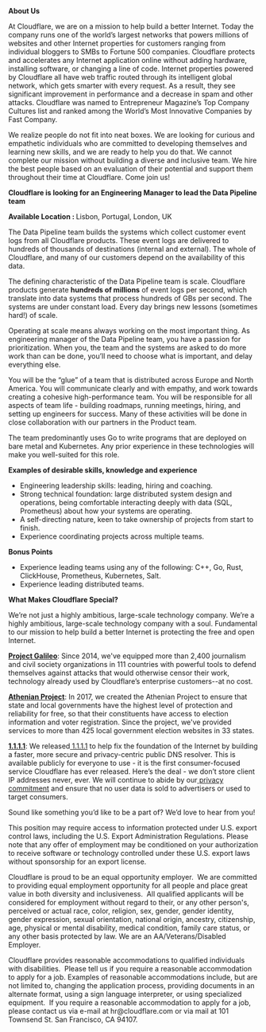 <div class="content-intro">
	<div><strong>About Us</strong></div>
	<div>
		<p>At Cloudflare, we are on a mission to help build a better Internet. Today the company runs one of the world’s largest networks that powers millions of websites and other Internet properties for customers ranging from individual bloggers to SMBs to Fortune 500 companies. Cloudflare protects and accelerates any Internet application online without adding hardware, installing software, or changing a line of code. Internet properties powered by Cloudflare all have web traffic routed through its intelligent global network, which gets smarter with every request. As a result, they see significant improvement in performance and a decrease in spam and other attacks. Cloudflare was named to Entrepreneur Magazine’s Top Company Cultures list and ranked among the World’s Most Innovative Companies by Fast Company.&nbsp;</p>
		<p><span style="font-weight: 400;">We realize people do not fit into neat boxes. We are looking for curious and empathetic individuals who are committed to developing themselves and learning new skills, and we are ready to help you do that. We cannot complete our mission without building a diverse and inclusive team. We hire the best people based on an evaluation of their potential and support them throughout their time at Cloudflare. Come join us!&nbsp;</span></p>
	</div>
</div>
<p><strong>Cloudflare is looking for an Engineering Manager to lead the Data Pipeline team</strong></p>
<p><strong>Available Location :&nbsp;</strong>Lisbon, Portugal,&nbsp;London, UK</p>
<p>The Data Pipeline team builds the systems which collect customer event logs from all Cloudflare products. These event logs are delivered to hundreds of thousands of destinations (internal and external). The whole of Cloudflare, and many of our customers depend on the availability of this data.&nbsp;</p>
<p>The defining characteristic of the Data Pipeline team is scale. Cloudflare products generate <strong>hundreds of millions</strong> of event logs per second, which translate into data systems that process hundreds of GBs per second. The systems are under constant load. Every day brings new lessons (sometimes hard!) of scale.</p>
<p>Operating at scale means always working on the most important thing. As engineering manager of the Data Pipeline team, you have a passion for prioritization. When you, the team and the systems are asked to do more work than can be done, you’ll need to choose what is important, and delay everything else.&nbsp;</p>
<p>You will be the “glue” of a team that is distributed across Europe and North America. You will communicate clearly and with empathy, and work towards creating a cohesive high-performance team. You will be responsible for all aspects of team life - building roadmaps, running meetings, hiring, and setting up engineers for success. Many of these activities will be done in close collaboration with our partners in the Product team.&nbsp;</p>
<p>The team predominantly uses Go to write programs that are deployed on bare metal and Kubernetes. Any prior experience in these technologies will make you well-suited for this role.</p>
<p><strong>Examples of desirable skills, knowledge and experience</strong></p>
<ul>
	<li>Engineering leadership skills: leading, hiring and coaching.</li>
	<li>Strong technical foundation: large distributed system design and operations, being comfortable interacting deeply with data (SQL, Prometheus) about how your systems are operating.</li>
	<li>A self-directing nature, keen to take ownership of projects from start to finish.</li>
	<li>Experience coordinating projects across multiple teams.</li>
</ul>
<p><strong>Bonus Points</strong></p>
<ul>
	<li>Experience leading teams using any of the following: C++, Go, Rust, ClickHouse, Prometheus, Kubernetes, Salt.</li>
	<li>Experience leading distributed teams.</li>
</ul>
<div class="content-conclusion">
	<p><strong>What Makes Cloudflare Special?</strong></p>
	<p><span style="font-weight: 400;">We’re not just a highly ambitious, large-scale technology company. We’re a highly ambitious, large-scale technology company with a soul. Fundamental to our mission to help build a better Internet is protecting the free and open Internet.</span></p>
	<p><a href="https://blog.cloudflare.com/protecting-free-expression-online/"><strong>Project Galileo</strong></a><span style="font-weight: 400;">: Since 2014, we've equipped more than 2,400 journalism and civil society organizations in 111 countries with powerful tools to defend themselves against attacks that would otherwise censor their work, technology already used by Cloudflare’s enterprise customers--at no cost.</span></p>
	<p><strong><a href="https://www.cloudflare.com/athenian/">Athenian Project</a></strong><span style="font-weight: 400;">: In 2017, we created the Athenian Project to ensure that state and local governments have the highest level of protection and reliability for free, so that their constituents have access to election information and voter registration. Since the project, we've provided services to more than 425 local government election websites in 33 states.</span></p>
	<p><a href="https://1.1.1.1/"><strong>1.1.1.1</strong></a><span style="font-weight: 400;">: We released</span><a href="https://1.1.1.1/"> <span style="font-weight: 400;">1.1.1.1</span></a><span style="font-weight: 400;"> to help fix the foundation of the Internet by building a faster, more secure and privacy-centric public DNS resolver. This is available publicly for everyone to use - it is the first consumer-focused service Cloudflare has ever released. Here’s the deal - we don’t store client IP addresses never, ever. We will continue to abide by our</span><a href="https://developers.cloudflare.com/1.1.1.1/privacy/public-dns-resolver"> privacy commitment</a><span style="font-weight: 400;"> and ensure that no user data is sold to advertisers or used to target consumers.</span></p>
	<p><span style="font-weight: 400;">Sound like something you’d like to be a part of? We’d love to hear from you!</span></p>
	<p><span style="font-weight: 400;">This position may require access to information protected under U.S. export control laws, including the U.S. Export Administration Regulations. Please note that any offer of employment may be conditioned on your authorization to receive software or technology controlled under these U.S. export laws without sponsorship for an export license.</span></p>
	<p><span style="font-weight: 400;">Cloudflare is proud to be an equal opportunity employer. &nbsp;We are committed to providing equal employment opportunity for all people and place great value in both diversity and inclusiveness. &nbsp;All qualified applicants will be considered for employment without regard to their, or any other person's, perceived or actual</span> <span style="font-weight: 400;">race, color, religion, sex, gender, gender identity, gender expression, sexual orientation, national origin, ancestry, citizenship, age, physical or mental disability, medical condition, family care status, or any other basis protected by law. </span><span style="font-weight: 400;">We are an AA/Veterans/Disabled Employer.</span></p>
	<p><span style="font-weight: 400;">Cloudflare provides reasonable accommodations to qualified individuals with disabilities. &nbsp;Please tell us if you require a reasonable accommodation to apply for a job. Examples of reasonable accommodations include, but are not limited to, changing the application process, providing documents in an alternate format, using a sign language interpreter, or using specialized equipment. &nbsp;If you require a reasonable accommodation to apply for a job, please contact us via e-mail at </span><span style="font-weight: 400;">hr@cloudflare.com</span><span style="font-weight: 400;"> or via mail at 101 Townsend St. San Francisco, CA 94107.</span></p>
</div>